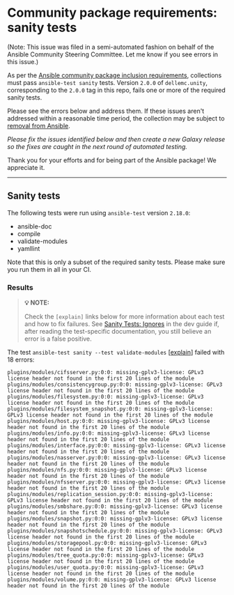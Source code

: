 # Community package requirements: sanity tests

(Note: This issue was filed in a semi-automated fashion on behalf of the Ansible Community Steering Committee. Let me know if you see errors in this issue.)

As per the [Ansible community package inclusion requirements][ci-testing], collections must pass `ansible-test sanity` tests. Version `2.0.0` of `dellemc.unity`, corresponding to the `2.0.0` tag in this repo, fails one or more of the required sanity tests.


Please see the errors below and address them. If these issues aren't addressed within a reasonable time period, the collection may be subject to [removal from Ansible][removal].

*Please fix the issues identified below and then create a new Galaxy release so the fixes are caught in the next round of automated testing.*

Thank you for your efforts and for being part of the Ansible package! We appreciate it.

---

## Sanity tests

The following tests were run using `ansible-test` version `2.18.0`:

- ansible-doc
- compile
- validate-modules
- yamllint

Note that this is only a subset of the required sanity tests. Please make sure you run them in all in your CI.

### Results

> **💡 NOTE:**
>
> Check the `[explain]` links below for more information about each test and how to fix failures.
> See [Sanity Tests: Ignores](https://docs.ansible.com/ansible/latest/dev_guide/testing/sanity/ignores.html) in the dev guide if, after reading the test-specific documentation, you still believe an error is a false positive.

The test `ansible-test sanity --test validate-modules` [[explain](https://docs.ansible.com/ansible-core/2.18/dev_guide/testing/sanity/validate-modules.html)] failed with 18 errors:

``` text
plugins/modules/cifsserver.py:0:0: missing-gplv3-license: GPLv3 license header not found in the first 20 lines of the module
plugins/modules/consistencygroup.py:0:0: missing-gplv3-license: GPLv3 license header not found in the first 20 lines of the module
plugins/modules/filesystem.py:0:0: missing-gplv3-license: GPLv3 license header not found in the first 20 lines of the module
plugins/modules/filesystem_snapshot.py:0:0: missing-gplv3-license: GPLv3 license header not found in the first 20 lines of the module
plugins/modules/host.py:0:0: missing-gplv3-license: GPLv3 license header not found in the first 20 lines of the module
plugins/modules/info.py:0:0: missing-gplv3-license: GPLv3 license header not found in the first 20 lines of the module
plugins/modules/interface.py:0:0: missing-gplv3-license: GPLv3 license header not found in the first 20 lines of the module
plugins/modules/nasserver.py:0:0: missing-gplv3-license: GPLv3 license header not found in the first 20 lines of the module
plugins/modules/nfs.py:0:0: missing-gplv3-license: GPLv3 license header not found in the first 20 lines of the module
plugins/modules/nfsserver.py:0:0: missing-gplv3-license: GPLv3 license header not found in the first 20 lines of the module
plugins/modules/replication_session.py:0:0: missing-gplv3-license: GPLv3 license header not found in the first 20 lines of the module
plugins/modules/smbshare.py:0:0: missing-gplv3-license: GPLv3 license header not found in the first 20 lines of the module
plugins/modules/snapshot.py:0:0: missing-gplv3-license: GPLv3 license header not found in the first 20 lines of the module
plugins/modules/snapshotschedule.py:0:0: missing-gplv3-license: GPLv3 license header not found in the first 20 lines of the module
plugins/modules/storagepool.py:0:0: missing-gplv3-license: GPLv3 license header not found in the first 20 lines of the module
plugins/modules/tree_quota.py:0:0: missing-gplv3-license: GPLv3 license header not found in the first 20 lines of the module
plugins/modules/user_quota.py:0:0: missing-gplv3-license: GPLv3 license header not found in the first 20 lines of the module
plugins/modules/volume.py:0:0: missing-gplv3-license: GPLv3 license header not found in the first 20 lines of the module
```




[ci-testing]: https://docs.ansible.com/ansible/latest/community/collection_contributors/collection_requirements.html#ci-testing
[repo-mgmt]: https://docs.ansible.com/ansible/latest/community/collection_contributors/collection_requirements.html#repository-management
[removal]: https://github.com/ansible-collections/overview/blob/main/removal_from_ansible.rst
